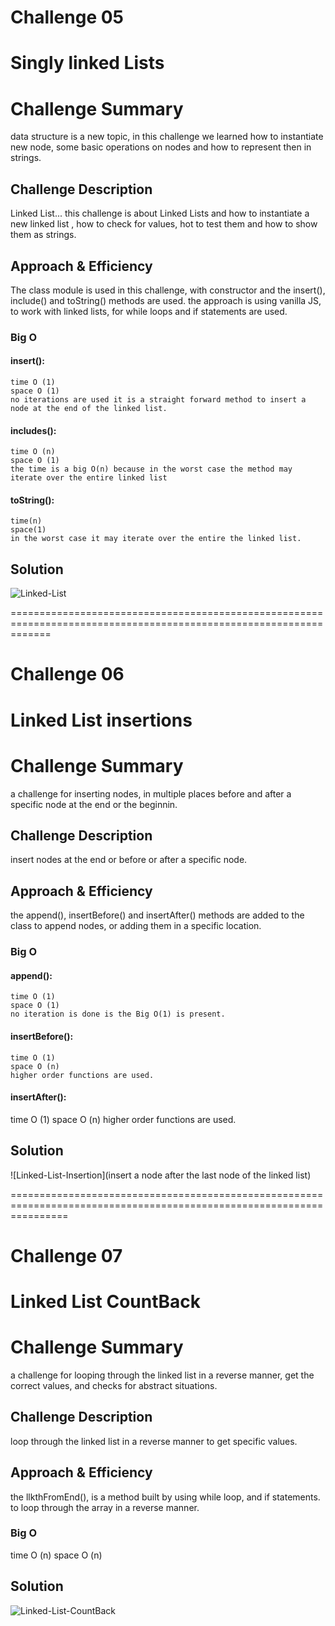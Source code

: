 # Challenge 05 

# Singly linked Lists

# Challenge Summary
data structure is a new topic, in this challenge we learned how to instantiate new node, some basic operations on nodes and how to represent then in strings.

## Challenge Description
Linked List... this challenge is about Linked Lists and how to instantiate a new linked list , how to check for values, hot to test them and how to show  them as strings.

## Approach & Efficiency
The class module is used in this challenge, with constructor and the insert(), include() and toString() methods are used. the approach is using vanilla JS, to work with linked lists, for while loops and if statements are used.

### Big O
   #### insert():
    time O (1)
    space O (1)
    no iterations are used it is a straight forward method to insert a node at the end of the linked list.

   #### includes():
    time O (n)
    space O (1)
    the time is a big O(n) because in the worst case the method may iterate over the entire linked list

   #### toString():
    time(n)
    space(1)
    in the worst case it may iterate over the entire the linked list.

## Solution
![Linked-List](assets/Linked-List.jpg)

===================================================================================================================

# Challenge 06

# Linked List insertions 

# Challenge Summary
a challenge for inserting nodes, in multiple places before and after a specific node at the end or the beginnin.

## Challenge Description
insert nodes at the end or before or after a specific node.

## Approach & Efficiency
the append(), insertBefore() and insertAfter() methods are added to the class to append nodes, or adding them in a specific location. 

### Big O
   #### append():
    time O (1)
    space O (1)
    no iteration is done is the Big O(1) is present.
   
   #### insertBefore():
    time O (1)
    space O (n)
    higher order functions are used.

   #### insertAfter():
   time O (1)
   space O (n)
   higher order functions are used.

## Solution
![Linked-List-Insertion](insert a node after the last node of the linked list)

======================================================================================================================

# Challenge 07

# Linked List CountBack 

# Challenge Summary
a challenge for looping through the linked list in a reverse manner, get the correct values, and checks for abstract situations. 

## Challenge Description
loop through the linked list in a reverse manner to get specific values.

## Approach & Efficiency
the llkthFromEnd(), is a method built by using while loop, and if statements. to loop through the array in a reverse manner. 

### Big O
time O (n)
space O (n)

## Solution
![Linked-List-CountBack](assets/linked-list-countBack.jpg)